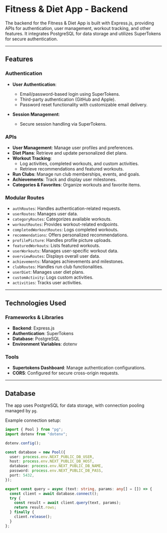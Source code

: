 # Fitness & Diet App - Backend  

The backend for the Fitness & Diet App is built with Express.js, providing APIs for authentication, user management, workout tracking, and other features. It integrates PostgreSQL for data storage and utilizes SuperTokens for secure authentication.  

---

## Features  

### Authentication  
- **User Authentication**:  
  - Email/password-based login using SuperTokens.  
  - Third-party authentication (GitHub and Apple).  
  - Password reset functionality with customizable email delivery.  

- **Session Management**:  
  - Secure session handling via SuperTokens.  

### APIs  
- **User Management**: Manage user profiles and preferences.  
- **Diet Plans**: Retrieve and update personalized diet plans.  
- **Workout Tracking**:  
  - Log activities, completed workouts, and custom activities.  
  - Retrieve recommendations and featured workouts.  
- **Run Clubs**: Manage run club memberships, events, and goals.  
- **Achievements**: Track and display user milestones.  
- **Categories & Favorites**: Organize workouts and favorite items.  

### Modular Routes  
- `authRoutes`: Handles authentication-related requests.  
- `userRoutes`: Manages user data.  
- `categoryRoutes`: Categorizes available workouts.  
- `workoutRoutes`: Provides workout-related endpoints.  
- `completedWorkoutRoutes`: Logs completed workouts.  
- `recommendations`: Offers personalized recommendations.  
- `profilePicture`: Handles profile picture uploads.  
- `featuredWorkouts`: Lists featured workouts.  
- `userWorkouts`: Manages user-specific workout data.  
- `overviewRoutes`: Displays overall user data.  
- `achievements`: Manages achievements and milestones.  
- `clubRoutes`: Handles run club functionalities.  
- `userDiet`: Manages user diet plans.  
- `customActivity`: Logs custom activities.  
- `activities`: Tracks user activities.  

---

## Technologies Used  

### Frameworks & Libraries  
- **Backend**: Express.js  
- **Authentication**: SuperTokens  
- **Database**: PostgreSQL  
- **Environment Variables**: dotenv  

### Tools  
- **Supertokens Dashboard**: Manage authentication configurations.  
- **CORS**: Configured for secure cross-origin requests.  

---

## Database  

The app uses PostgreSQL for data storage, with connection pooling managed by `pg`.  

Example connection setup:  

```typescript
import { Pool } from "pg";
import dotenv from "dotenv";

dotenv.config();

const database = new Pool({
  user: process.env.NEXT_PUBLIC_DB_USER,
  host: process.env.NEXT_PUBLIC_DB_HOST,
  database: process.env.NEXT_PUBLIC_DB_NAME,
  password: process.env.NEXT_PUBLIC_DB_PASS,
  port: 5432,
});

export const query = async (text: string, params: any[] = []) => {
  const client = await database.connect();
  try {
    const result = await client.query(text, params);
    return result.rows;
  } finally {
    client.release();
  }
};
